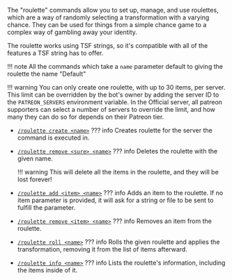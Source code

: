 The "roulette" commands allow you to set up, manage, and use roulettes, which are a way
of randomly selecting a transformation with a varying chance. They can be used for things
from a simple chance game to a complex way of gambling away your identity.

The roulette works using TSF strings, so it's compatible with all of the features a TSF
string has to offer.

!!! note
    All the commands which take a `name` parameter default to giving the roulette the
    name "Default"

!!! warning
    You can only create one roulette, with up to 30 items, per server. This limit can be
    overridden by the bot's owner by adding the server ID to the `PATREON_SERVERS`
    environment variable. In the Official server, all patreon supporters can select a
    number of servers to override the limit, and how many they can do so for depends on
    their Patreon tier.

- [`/roulette create <name>`](create.md)
??? info
    Creates roulette for the server the command is executed in.

- [`/roulette remove <sure> <name>`](remove.md)
??? info
    Deletes the roulette with the given name.
    
    !!! warning
        This will delete all the items in the roulette, and they will be lost forever!

- [`/roulette add <item> <name>`](add.md)
??? info
    Adds an item to the roulette. If no item parameter is provided, it will ask for a
    string or file to be sent to fulfill the parameter.

- [`/roulette remove <item> <name>`](remove.md)
??? info
    Removes an item from the roulette.

- [`/roulette roll <name>`](roll.md)
??? info
    Rolls the given roulette and applies the transformation, removing it from the list
    of items afterward.

- [`/roulette info <name>`](info.md)
??? info
    Lists the roulette's information, including the items inside of it.